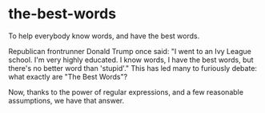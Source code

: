 # the-best-words
To help everybody know words, and have the best words.

Republican frontrunner Donald Trump once said: "I went to an Ivy League school. I'm very highly educated. I know words, I have the best words, but there's no better word than 'stupid'."
This has led many to furiously debate: what exactly are "The Best Words"?

Now, thanks to the power of regular expressions, and a few reasonable assumptions, we have that answer.
